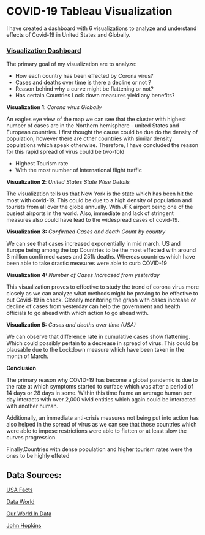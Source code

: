 # COVID-19 Tableau Visualization

I have created a dashboard with 6 visualizations to analyze and understand effects of Covid-19 in United States and Globally. 

### [Visualization Dashboard](https://public.tableau.com/profile/sampath.gonnuru#!/vizhome/Covid-19_15891658031180/Covid-19dashboard?publish=yes)

The primary goal of my visualization are to analyze: 

- How each country has been effected by Corona virus? 
- Cases and deaths over time is there a decline or not ?
- Reason behind why a curve might be flattening or not?
- Has certain Countries Lock down measures yield any benefits?
 

**Visualization 1**: *Corona virus Globally*

An eagles eye view of the map we can see that the cluster with highest number of cases are in the Northern hemisphere - united States and European countries. I first thought the cause could be due do the density of population, however there are other countries with similar density populations which speak otherwise. Therefore, I have concluded the reason for this rapid spread of virus could be two-fold

- Highest Tourism rate
- With the most number of International flight traffic
 

**Visualization 2**: *United States State Wise Details*

The visualization tells us that New York is the state which has been hit the most with covid-19. This could be due to a high density of population and tourists from all over the globe annually. With JFK airport being one of the busiest airports in the world. Also, immediate and lack of stringent measures also could have lead to the widespread cases of covid-19.

 

**Visualization 3:** *Confirmed Cases and death Count by country*

We can see that cases increased exponentially in mid march. US and Europe being among the top Countries to be the most effected with around 3 million confirmed cases and 251k deaths. Whereas countries which have been able to take drastic measures were able to curb COVID-19

 

**Visualization 4:** *Number of Cases Increased from yesterday*

This visualization proves to effective to study the trend of corona virus more closely as we can analyze what methods might be proving to be effective to put Covid-19 in check. Closely monitoring the graph with cases increase or decline of cases from yesterday can help the government and health officials to go ahead with which action to go ahead with. 

 

**Visualization 5:** *Cases and deaths over time (USA)*

We can observe that difference rate in cumulative cases show flattening. Which could possibly pertain to a decrease in spread of virus. This could be plausable due to the Lockdown measure which have been taken in the month of March. 

 
**Conclusion**

The primary reason why COVID-19 has become a global pandemic is due to the rate at which symptoms started to surface which was after a period of 14 days or 28 days in some. Within this time frame an average human per day interacts with over 2,000 vivid entities which again could be interacted with another human.

Additionally, an immediate anti-crisis measures not being put into action has also helped in the spread of virus as we can see that those countries which were able to impose restrictions were able to flatten or at least slow the curves progression.  

Finally,Countries with dense population and higher tourism rates were the ones to be highly effeted

 

## Data Sources:

[USA Facts](https://usafacts.org/visualizations/coronavirus-covid-19-spread-map/)

[Data World](https://data.world/covid-19-data-resource-hub)

[Our World In Data](https://ourworldindata.org/coronavirus-data)

[John Hopkins](https://data.world/associatedpress/johns-hopkins-coronavirus-case-tracker)
